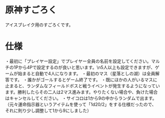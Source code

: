 # 原神すごろく
アイスブレイク用のすごろくです。
# 仕様
・最初に「プレイヤー設定」でプレイヤー全員の名前を設定してください。マルチの1Pから4Pで設定するのが良いと思います。\n5人以上も設定できますが、ゲームが始まると自動で4人になります。
・最初のマス（星落としの湖）は全員解答です。
・誰かがゴールするとゲーム終了です。
・既にほかの人がいるマスに止まると、ランダムなフィールドボスと戦うイベントが発生するようになっています。勝利したらその二人は2マス進みます。やりたくない場合や、負けた場合はキャンセルしてください。
・サイコロは1から9の中からランダムで出ます。（元々運命指示器というアイテムを使って「1d20/2」をする仕様だったので、それに則り少し調整して1から9にしました）
